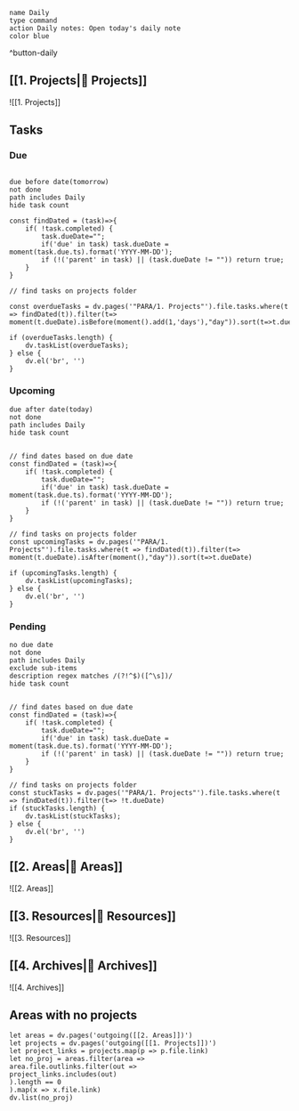 
```button
name Daily
type command
action Daily notes: Open today's daily note
color blue
```
^button-daily

## [[1. Projects|🔗 Projects]]
![[1. Projects]]  
## Tasks
### Due
```tasks

due before date(tomorrow)
not done
path includes Daily
hide task count

```
```dataviewjs
const findDated = (task)=>{
	if( !task.completed) {
		task.dueDate="";
		if('due' in task) task.dueDate = moment(task.due.ts).format('YYYY-MM-DD');
		if (!('parent' in task) || (task.dueDate != "")) return true;
	}
}

// find tasks on projects folder

const overdueTasks = dv.pages('"PARA/1. Projects"').file.tasks.where(t => findDated(t)).filter(t=> moment(t.dueDate).isBefore(moment().add(1,'days'),"day")).sort(t=>t.dueDate);

if (overdueTasks.length) {
	dv.taskList(overdueTasks);
} else {
	dv.el('br', '')
}
```



### Upcoming
```tasks
due after date(today)
not done
path includes Daily
hide task count
```  
```dataviewjs

// find dates based on due date
const findDated = (task)=>{
	if( !task.completed) {
		task.dueDate="";
		if('due' in task) task.dueDate = moment(task.due.ts).format('YYYY-MM-DD');
		if (!('parent' in task) || (task.dueDate != "")) return true;
	}
}

// find tasks on projects folder
const upcomingTasks = dv.pages('"PARA/1. Projects"').file.tasks.where(t => findDated(t)).filter(t=> moment(t.dueDate).isAfter(moment(),"day")).sort(t=>t.dueDate)

if (upcomingTasks.length) {
	dv.taskList(upcomingTasks);
} else {
	dv.el('br', '')
}
```



### Pending
```tasks
no due date
not done 
path includes Daily
exclude sub-items
description regex matches /(?!^$)([^\s])/
hide task count
```  
```dataviewjs

// find dates based on due date
const findDated = (task)=>{
	if( !task.completed) {
		task.dueDate="";
		if('due' in task) task.dueDate = moment(task.due.ts).format('YYYY-MM-DD');
		if (!('parent' in task) || (task.dueDate != "")) return true;
	}
}

// find tasks on projects folder
const stuckTasks = dv.pages('"PARA/1. Projects"').file.tasks.where(t => findDated(t)).filter(t=> !t.dueDate)
if (stuckTasks.length) {
	dv.taskList(stuckTasks);
} else {
	dv.el('br', '')
}
```
 

## [[2. Areas|🔗 Areas]]
![[2. Areas]]  

## [[3. Resources|🔗 Resources]] 
![[3. Resources]]  
## [[4. Archives|🔗 Archives]]
![[4. Archives]]


## Areas with no projects
```dataviewjs
let areas = dv.pages('outgoing([[2. Areas]])')  
let projects = dv.pages('outgoing([[1. Projects]])')  
let project_links = projects.map(p => p.file.link)  
let no_proj = areas.filter(area =>  
area.file.outlinks.filter(out =>  
project_links.includes(out)  
).length == 0  
).map(x => x.file.link)  
dv.list(no_proj)
```
